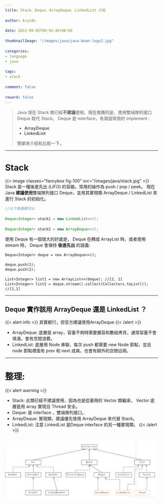 ```yaml
---
title: Stack、Deque、ArrayDeque、LinkedList 介紹

author: Aryido

date: 2022-09-05T00:54:48+08:00

thumbnailImage: "/images/java/java-bean-logo2.jpg"

categories:
- language
- java

tags:
- stack

comment: false

reward: false
---
```

<!--BODY-->
> Java 現在 Stack 類已經**不建議**使用。現在推薦的是，使用雙端隊列接口 Deque 取代 Stack。 Deque 是 interface，有兩個常用的 implement :
> - **ArrayDeque**
> - **LinkedList**
>
> 簡單來介紹和比較一下。

<!--more-->

---

# Stack
{{< image classes="fancybox fig-100" src="/images/java/stack.jpg" >}}
Stack 是一種後進先出 (LIFO) 的容器，常用的操作為 push / pop / peek。 現在 Java **建議使用**雙端隊列接口 Deque，並用其實現類 ArrayDeque / LinkedList 來進行 Stack 的初始化。

```java
//以下兩個都可以

Deque<Integer> stack1 = new LinkedList<>();

Deque<Integer> stack2 = new ArrayDeque<>();

```

使用 Deque 有一個很大的好處是， Deque 在轉成 ArrayList 時，或者使用 stream 時， Deque 會保持 **後進先出** 的語義:
```
Deque<Integer> deque = new ArrayDeque<>();

deque.push(1);
deque.push(2);

List<Integer> list1 = new ArrayList<>(deque); //[2, 1]
List<Integer> list2 = deque.stream().collect(Collectors.toList()); //[2,1]

```

---

## Deque 實作該用 ArrayDeque 還是 LinkedList ？

{{< alert info >}}
其實都行，但官方建議使用ArrayDeque
{{< /alert >}}

- ArrayDeque: 底層是 array，容量不夠時需要擴容和數組拷貝，通常容量不會填滿，會有空間浪費。
- LinkedList: 底層用 Node 串聯，每次 push 都需要 new Node 節點，並且 node 節點裡面有 prev 和 next 成員，也會有額外的空間佔用。

---

# 整理:
{{< alert warning >}}
- Stack: 此類已經不建議使用，因為也是從棄用的 Vector 類繼承， Vector 底層是用 array 實現且 Thread 安全。
- Deque: 是 interface ，雙端隊列接口。
- ArrayDeque: 實現類，建議優先使用 ArrayDeque 來代替 Stack。
- LinkedList: 注意 LinkedList 是Deque interface 的另一種實現類。
{{< /alert >}}

![class圖展示](/images/java/collection-tree.jpg)
---